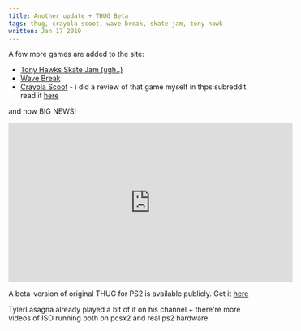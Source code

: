 ```yaml
---
title: Another update + THUG Beta
tags: thug, crayola scoot, wave break, skate jam, tony hawk
written: Jan 17 2019
---
```

A few more games are added to the site:
- [Tony Hawks Skate Jam (ugh..)](/games/tony-hawks-skate-jam-112920/) 
- [Wave Break](/games/wave-break-113602/)
- [Crayola Scoot](/games/crayola-scoot-104980/) - i did a review of that game myself in thps subreddit. read it  [here](https://www.reddit.com/r/THPS/comments/9s2ao6/crayola_scoot_review_of_sorts/)

and now BIG NEWS! 
<iframe width="560" height="315" src="https://www.youtube.com/embed/0sptNR3hQ5I" frameborder="0" allowfullscreen></iframe>

A beta-version of original THUG for PS2 is available publicly.
Get it [ here ](https://www.betaarchive.com/forum/viewtopic.php?f=14&t=39298)

TylerLasagna already played a bit of it on his channel + there're more videos of ISO running both on pcsx2 and real ps2 hardware.